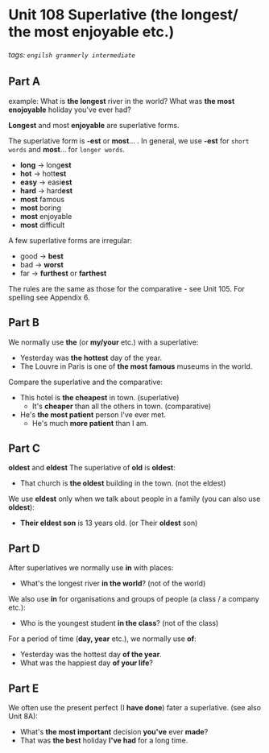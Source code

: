 # Unit 108 Superlative (**the longest/ the most enjoyable** etc.)
###### tags: `engilsh grammerly intermediate`

## Part A
example:
What is **the longest** river in the world?
What was **the most enojoyable** holiday you've ever had?

**Longest** and most **enjoyable** are superlative forms.

The superlative form is **-est** or **most**... . In general, we use **-est** for `short words` and **most**... for `longer words`.
- **long** -> long**est**
- **hot** -> hott**est**
- **easy** -> easi**est**
- **hard** -> hard**est**
- **most** famous
- **most** boring
- **most** enjoyable
- **most** difficult

A few superlative forms are irregular:
- good -> **best**
- bad -> **worst**
- far -> **furthest** or **farthest**

The rules are the same as those for the comparative - see Unit 105.
For spelling see Appendix 6.

## Part B
We normally use **the** (or **my/your** etc.) with a superlative:
- Yesterday was **the hottest** day of the year.
- The Louvre in Paris is one of **the most famous** museums in the world.

Compare the superlative and the comparative:
- This hotel is **the cheapest** in town. (superlative)
    - It's **cheaper** than all the others in town. (comparative)
- He's **the most patient** person I've ever met.
    - He's much **more patient** than I am.

## Part C
**oldest** and **eldest**
The superlative of **old** is **oldest**:
- That church is **the oldest** building in the town. (not the eldest)

We use **eldest** only when we talk about people in a family (you can also use **oldest**):
- **Their eldest son** is 13 years old. (or Their **oldest** son)

## Part D
After superlatives we normally use **in** with places:
- What's the longest river **in the world**? (not of the world)

We also use **in** for organisations and groups of people (a class / a company etc.):
- Who is the youngest student **in the class**? (not of the class)

For a period of time (**day, year** etc.), we normally use **of**:
- Yesterday was the hottest day **of the year**.
- What was the happiest day **of your life**?

## Part E
We often use the present perfect (I **have done**) fater a superlative. (see also Unit 8A):
- What's **the most important** decision **you've** ever **made**?
- That was **the best** holiday **I've had** for a long time.